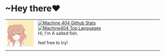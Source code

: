 <h1>~Hey there❤️</h1>

<table style="border:none">
<tr>
  <td style="vertical-align: top">
    <img width="88" alt="hello!" src="./Assets/233.gif" >
  </td>
  <td>
  <div align="left">
      <a href="https://github.com/MNDIA/github-readme-stats"><img alt="Machine 404 Github Stats" src="https://github-readme-stats.vercel.app/api?username=MNDIA&count_private=true&include_all_commits=false&theme=react&hide_border=true&bg_color=0D1117" /></a>
      <a href="https://github.com/MNDIA/github-readme-stats"><img alt="Machine404 Top Languages" src="https://github-readme-stats.vercel.app/api/top-langs/?username=MNDIA&langs_count=20&count_private=true&layout=compact&theme=react&hide_border=true&bg_color=0D1117&hide=nix,dockerfile,lua,SourcePawn,Roff,Assembly,Makefile,Shell,javascript,html,css,vue,scss,plpgsql" /></a>
  </div>
Hi, I'm A salted fish.

feel free to try!

  </td>
</tr>
</table>




<!--
**MNDIA/MNDIA** is a ✨ _special_ ✨ repository because its `README.md` (this file) appears on your GitHub profile.

Here are some ideas to get you started:

- 🔭 I’m currently working on ...
- 🌱 I’m currently learning ...
- 👯 I’m looking to collaborate on ...
- 🤔 I’m looking for help with ...
- 💬 Ask me about ...
- 📫 How to reach me: ...
- 😄 Pronouns: ...
- ⚡ Fun fact: ...
-->
